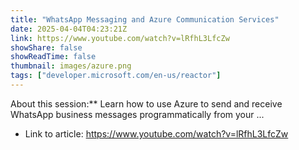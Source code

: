 ```yaml
---
title: "WhatsApp Messaging and Azure Communication Services"
date: 2025-04-04T04:23:21Z
link: https://www.youtube.com/watch?v=lRfhL3LfcZw
showShare: false
showReadTime: false
thumbnail: images/azure.png
tags: ["developer.microsoft.com/en-us/reactor"]
---
```

About this session:** Learn how to use Azure to send and receive WhatsApp business messages programmatically from your ...

- Link to article: https://www.youtube.com/watch?v=lRfhL3LfcZw